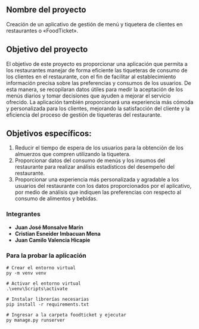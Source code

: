 ## Nombre del proyecto

Creación de un aplicativo de gestión de menú y tiquetera de clientes en restaurantes o «FoodTicket».

## Objetivo del proyecto

El objetivo de este proyecto es proporcionar una aplicación que permita a los restaurantes manejar de forma eficiente las tiqueteras de consumo de los clientes en el restaurante, con el fin de facilitar al establecimiento información precisa sobre las preferencias y consumos de los usuarios. De esta manera, se recopilaran datos útiles para medir la aceptación de los menús diarios y tomar decisiones que ayuden a mejorar el servicio ofrecido. La aplicación también proporcionará una experiencia más cómoda y personalizada para los clientes, mejorando la satisfacción del cliente y la eficiencia del proceso de gestión de tiqueteras del restaurante. 

## Objetivos específicos:

1.	Reducir el tiempo de espera de los usuarios para la obtención de los almuerzos que compren utilizando la tiquetera.
2.	Proporcionar datos del consumo de menús y los insumos del restaurante para realizar análisis estadísticos del desempeño del restaurante.
3.	Proporcionar una experiencia más personalizada y agradable a los usuarios del restaurante con los datos proporcionados por el aplicativo, por medio de análisis que indiquen las preferencias con respecto al consumo de alimentos y bebidas.

### Integrantes

- **Juan José Monsalve Marín**
- **Cristian Esneider Imbacuan Mena**
- **Juan Camilo Valencia Hicapie**

### Para la probar la aplicación
```
# Crear el entorno virtual
py -m venv venv

# Activar el entorno virtual 
.\venv\Scripts\activate

# Instalar librerías necesarias 
pip install -r requirements.txt

# Ingresar a la carpeta foodticket y ejecutar
py manage.py runserver
```